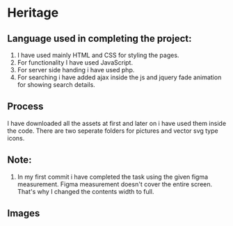 # Heritage

## Language used in completing the project:

1. I have used mainly HTML and CSS for styling the pages. 
2. For functionality I have used JavaScript. 
3. For server side handing i have used php. 
4. For searching i have added ajax inside the js and jquery fade animation for showing search details.

## Process
I have downloaded all the assets at first and later on i have used them inside the code. There are two seperate folders for pictures and vector svg type icons.

## Note:
1. In my first commit i have completed the task using the given figma measurement. Figma measurement doesn't cover the entire screen. That's why I changed the contents width to full. 

## Images
